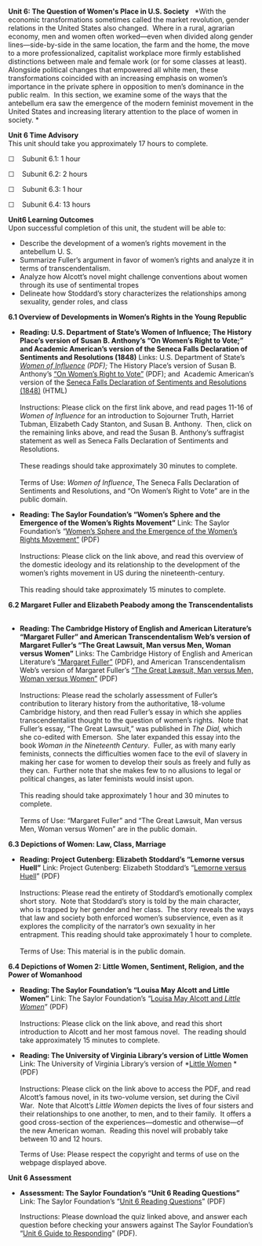 **Unit 6: The Question of Women's Place in U.S. Society** <span
id="6"></span> 
*With the economic transformations sometimes called the market
revolution, gender relations in the United States also changed.  Where
in a rural, agrarian economy, men and women often worked—even when
divided along gender lines—side-by-side in the same location, the farm
and the home, the move to a more professionalized, capitalist workplace
more firmly established distinctions between male and female work (or
for some classes at least).  Alongside political changes that empowered
all white men, these transformations coincided with an increasing
emphasis on women’s importance in the private sphere in opposition to
men’s dominance in the public realm.  In this section, we examine some
of the ways that the antebellum era saw the emergence of the modern
feminist movement in the United States and increasing literary attention
to the place of women in society. *

**Unit 6 Time Advisory**  
This unit should take you approximately 17 hours to complete.  
  
 ☐    Subunit 6.1: 1 hour  
  
 ☐    Subunit 6.2: 2 hours  
  
 ☐    Subunit 6.3: 1 hour  
  
 ☐    Subunit 6.4: 13 hours

**Unit6 Learning Outcomes**  
Upon successful completion of this unit, the student will be able to:  
  
-   <span dir="LTR">Describe the development of a women’s rights
    movement in the antebellum U. S.</span>
-   <span dir="LTR">Summarize Fuller’s argument in favor of women’s
    rights and analyze it in terms of transcendentalism.</span>
-   <span dir="LTR">Analyze how Alcott’s novel might challenge
    conventions about women through its use of sentimental tropes</span>
-   <span dir="LTR">Delineate how Stoddard’s story characterizes the
    relationships among sexuality, gender roles, and class</span>

**6.1 Overview of Developments in Women’s Rights in the Young Republic**
<span id="6.1"></span> 
-   **Reading: U.S. Department of State’s Women of Influence; The
    History Place’s version of Susan B. Anthony’s “On Women’s Right to
    Vote;” and Academic American’s version of the Seneca Falls
    Declaration of Sentiments and Resolutions (1848)**
    Links: U.S. Department of State’s *[Women of
    Influence](http://www.america.gov/media/pdf/books/womeninfln.pdf#popup) *(PDF)*;*
    The History Place’s version of Susan B. Anthony’s [“On Women’s Right
    to
    Vote”](http://www.saylor.org/site/wp-content/uploads/2011/11/SAYLOR-ENGL405-6.1-VOTE.pdf)
    (PDF); and  Academic American’s version of the [Seneca Falls
    Declaration of Sentiments and Resolutions
    (1848)](http://www.academicamerican.com/expansion_antebellum/docs/senecafallsdec.html)
    (HTML)  
        
     Instructions: Please click on the first link above, and read pages
    11-16 of *Women of Influence* for an introduction to Sojourner
    Truth, Harriet Tubman, Elizabeth Cady Stanton, and Susan B.
    Anthony.  Then, click on the remaining links above, and read the
    Susan B. Anthony’s suffragist statement as well as Seneca Falls
    Declaration of Sentiments and Resolutions.    
        
     These readings should take approximately 30 minutes to complete.  
        
     Terms of Use: *Women of Influence*, The Seneca Falls Declaration of
    Sentiments and Resolutions, and “On Women’s Right to Vote” are in
    the public domain.

-   **Reading: The Saylor Foundation’s “Women’s Sphere and the Emergence
    of the Women’s Rights Movement”**
    Link: The Saylor Foundation’s “[Women’s Sphere and the Emergence of
    the Women’s Rights
    Movement”](http://www.saylor.org/site/wp-content/uploads/2012/08/ENGL405-6.1-Womens-Sphere-and-the-Emergence-of-the-Womens-Rights-Movement-FINAL.pdf)
    (PDF)  
        
     Instructions: Please click on the link above, and read this
    overview of the domestic ideology and its relationship to the
    development of the women’s rights movement in US during the
    nineteenth-century.   
        
     This reading should take approximately 15 minutes to complete.

**6.2 Margaret Fuller and Elizabeth Peabody among the
Transcendentalists** <span id="6.2"></span> 
-   **Reading: The Cambridge History of English and American
    Literature’s “Margaret Fuller” and American Transcendentalism Web’s
    version of Margaret Fuller’s “The Great Lawsuit, Man versus Men,
    Woman versus Women”**
    Links: The Cambridge History of English and American Literature’s
    [“Margaret
    Fuller”](http://www.saylor.org/site/wp-content/uploads/2012/02/ENGL405-6.2-Transcendentalism.pdf) (PDF),
    and American Transcendentalism Web’s version of Margaret Fuller’s
    [“The Great Lawsuit, Man versus Men, Woman versus
    Women”](http://www.saylor.org/site/wp-content/uploads/2011/11/SAYLOR-ENGL405-6.2-LAWSUIT.pdf) (PDF)  
        
     Instructions: Please read the scholarly assessment of Fuller’s
    contribution to literary history from the authoritative, 18-volume
    Cambridge history, and then read Fuller’s essay in which she applies
    transcendentalist thought to the question of women’s rights.  Note
    that Fuller’s essay, “The Great Lawsuit,” was published in *The
    Dial,* which she co-edited with Emerson.  She later expanded this
    essay into the book *Woman in the Nineteenth Century*.  Fuller, as
    with many early feminists, connects the difficulties women face to
    the evil of slavery in making her case for women to develop their
    souls as freely and fully as they can.  Further note that she makes
    few to no allusions to legal or political changes, as later
    feminists would insist upon.   
        
     This reading should take approximately 1 hour and 30 minutes to
    complete.  
        
     Terms of Use: “Margaret Fuller” and “The Great Lawsuit, Man versus
    Men, Woman versus Women” are in the public domain.

**6.3 Depictions of Women: Law, Class, Marriage** <span
id="6.3"></span> 
-   **Reading: Project Gutenberg: Elizabeth Stoddard’s “Lemorne versus
    Huell”**
    Link: Project Gutenberg: Elizabeth Stoddard’s “[Lemorne versus
    Huell](http://www.saylor.org/site/wp-content/uploads/2011/11/SAYLOR-ENGL405-6.3-LEMORNE.pdf)”
    (PDF)  
                              
     Instructions: Please read the entirety of Stoddard’s emotionally
    complex short story.  Note that Stoddard’s story is told by the main
    character, who is trapped by her gender and her class.  The story
    reveals the ways that law and society both enforced women’s
    subservience, even as it explores the complicity of the narrator’s
    own sexuality in her entrapment. This reading should take
    approximately 1 hour to complete.  
        
     Terms of Use: This material is in the public domain.

**6.4 Depictions of Women 2: Little Women, Sentiment, Religion, and the
Power of Womanhood** <span id="6.4"></span> 
-   **Reading: The Saylor Foundation’s “Louisa May Alcott and Little
    Women”**
    Link: The Saylor Foundation’s “[Louisa May Alcott and *Little
    Women*](http://www.saylor.org/site/wp-content/uploads/2012/05/ENGL405-OC-6.4-FINAL.pdf)”
    (PDF)  
        
     Instructions: Please click on the link above, and read this short
    introduction to Alcott and her most famous novel.  The reading
    should take approximately 15 minutes to complete.

-   **Reading: The University of Virginia Library’s version of Little
    Women**
    Link: The University of Virginia Library’s version of *[Little
    Women](http://www.saylor.org/site/wp-content/uploads/2011/11/SAYLOR-ENGL405-6.4-LITTLEWOMEN.pdf) *(PDF)  
        
     Instructions: Please click on the link above to access the PDF, and
    read Alcott’s famous novel, in its two-volume version, set during
    the Civil War.  Note that Alcott’s *Little Women* depicts the lives
    of four sisters and their relationships to one another, to men, and
    to their family.  It offers a good cross-section of the
    experiences—domestic and otherwise—of the new American woman. 
    Reading this novel will probably take between 10 and 12 hours.  
      
     Terms of Use: Please respect the copyright and terms of use on the
    webpage displayed above.

**Unit 6 Assessment** <span id="6.5"></span> 
-   **Assessment: The Saylor Foundation’s “Unit 6 Reading Questions”**
    Link: The Saylor Foundation’s “[Unit 6 Reading
    Questions](http://www.saylor.org/site/wp-content/uploads/2012/07/ENGL405.Unit-6.Reading-Assessment.FINAL_.pdf)”
    (PDF)  
      
     Instructions: Please download the quiz linked above, and answer
    each question before checking your answers against The Saylor
    Foundation’s “[Unit 6 Guide to
    Responding](http://www.saylor.org/site/wp-content/uploads/2012/07/ENGL405.Unit5_.Guideto-Responding-assessment.FINAL_1.pdf)”
    (PDF).


